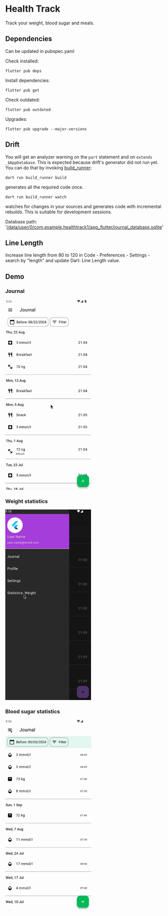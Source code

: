 # Health Track

Track your weight, blood sugar and meals.

## Dependencies

Can be updated in pubspec.yaml

Check installed:

```
flutter pub deps
```

Install dependencies:

```
flutter pub get
```

Check outdated:

```
flutter pub outdated
```

Upgrades:

```
flutter pub upgrade --major-versions
```

## Drift

You will get an analyzer warning on the `part` statement and on `extends _$AppDatabase`. This is expected because drift's generator did not run yet. You can do that by invoking [build_runner](https://pub.dev/packages/build_runner):

```
dart run build_runner build
```

generates all the required code once.

```
dart run build_runner watch
```

watches for changes in your sources and generates code with incremental rebuilds. This is suitable for development sessions.

Database path: '[/data/user/0/com.example.healthtrack1/app_flutter/journal_database.sqlite]()'

## Line Length

Increase line length from 80 to 120 in Code - Preferences - Settings - search by "length" and update Dart: Line Length value.

## Demo

### Journal

<img src="demo/alpha0_2_journal_theme.gif" height="600">

### Weight statistics

<img src="demo/alpha0_3_weight_statistics.gif" height="600">

### Blood sugar statistics

<img src="demo/alpha0_4_sugar_statistics.gif" height="600">
